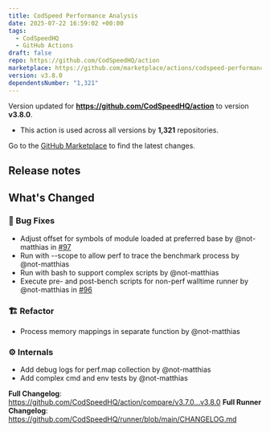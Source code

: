 ```yaml
---
title: CodSpeed Performance Analysis
date: 2025-07-22 16:59:02 +00:00
tags:
  - CodSpeedHQ
  - GitHub Actions
draft: false
repo: https://github.com/CodSpeedHQ/action
marketplace: https://github.com/marketplace/actions/codspeed-performance-analysis
version: v3.8.0
dependentsNumber: "1,321"
---
```



Version updated for **https://github.com/CodSpeedHQ/action** to version **v3.8.0**.
- This action is used across all versions by **1,321** repositories.

Go to the [GitHub Marketplace](https://github.com/marketplace/actions/codspeed-performance-analysis) to find the latest changes.

## Release notes

## What's Changed


### <!-- 1 -->🐛 Bug Fixes
- Adjust offset for symbols of module loaded at preferred base by @not-matthias in [#97](https://github.com/CodSpeedHQ/runner/pull/97)
- Run with --scope to allow perf to trace the benchmark process by @not-matthias
- Run with bash to support complex scripts by @not-matthias
- Execute pre- and post-bench scripts for non-perf walltime runner by @not-matthias in [#96](https://github.com/CodSpeedHQ/runner/pull/96)

### <!-- 2 -->🏗️ Refactor
- Process memory mappings in separate function by @not-matthias

### <!-- 7 -->⚙️ Internals
- Add debug logs for perf.map collection by @not-matthias
- Add complex cmd and env tests by @not-matthias


**Full Changelog**: https://github.com/CodSpeedHQ/action/compare/v3.7.0...v3.8.0
**Full Runner Changelog**: https://github.com/CodSpeedHQ/runner/blob/main/CHANGELOG.md
